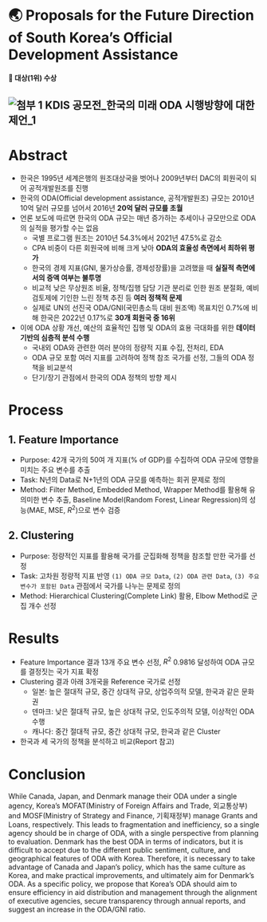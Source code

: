 # 🌏 Proposals for the Future Direction of South Korea’s Official Development Assistance
**🥇 대상(1위) 수상**

![첨부 1  KDIS 공모전_한국의 미래 ODA 시행방향에 대한 제언_1](https://github.com/KU-BIG/KUBIG_2023_FALL/assets/104672441/278abd70-e05f-4094-a12b-f6b0d730b3ab)
---
# Abstract
- 한국은 1995년 세계은행의 원조대상국을 벗어나 2009년부터 DAC의 회원국이 되어 공적개발원조를 진행
- 한국의 ODA(Official development assistance, 공적개발원조) 규모는 2010년 10억 달러 규모를 넘어서 2016년 **20억 달러 규모를 초월**
- 언론 보도에 따르면 한국의 ODA 규모는 매년 증가하는 추세이나 규모만으로 ODA의 실적을 평가할 수는 없음
  - 국별 프로그램 원조는 2010년 54.3%에서 2021년 47.5%로 감소
  - CPA 비중이 다른 회원국에 비해 크게 낮아 **ODA의 효율성 측면에서 최하위 평가**
  - 한국의 경제 지표(GNI, 물가상승률, 경제성장률)을 고려했을 때 **실질적 측면에서의 증액 여부는 불투명**
  - 비교적 낮은 무상원조 비율, 정책/집행 담당 기관 분리로 인한 원조 분절화, 예비검토제에 기인한 느린 정책 추진 등 **여러 정책적 문제**
  - 실제로 UN의 선진국 ODA/GNI(국민총소득 대비 원조액) 목표치인 0.7%에 비해 한국은 2022년 0.17%로 **30개 회원국 중 16위**
- 이에 ODA 상황 개선, 예산의 효율적인 집행 및 ODA의 효용 극대화를 위한 **데이터 기반의 심층적 분석 수행**
  - 국내외 ODA와 관련한 여러 분야의 정량적 지표 수집, 전처리, EDA
  - ODA 규모 포함 여러 지표를 고려하여 정책 참조 국가를 선정, 그들의 ODA 정책을 비교분석
  - 단기/장기 관점에서 한국의 ODA 정책의 방향 제시
# Process
## 1. Feature Importance
- Purpose: 42개 국가의 50여 개 지표(% of GDP)를 수집하여 ODA 규모에 영향을 미치는 주요 변수를 추출
- Task: N년의 Data로 N+1년의 ODA 규모를 예측하는 회귀 문제로 정의
- Method: Filter Method, Embedded Method, Wrapper Method를 활용해 유의미한 변수 추출, Baseline Model(Random Forest, Linear Regression)의 성능(MAE, MSE, $R^2$)으로 변수 검증
## 2. Clustering
- Purpose: 정량적인 지표를 활용해 국가를 군집화해 정책을 참조할 만한 국가를 선정
- Task: 고차원 정량적 지표 반영 `(1) ODA 규모 Data`, `(2) ODA 관련 Data`, `(3) 주요 변수가 포함된 Data` 관점에서 국가를 나누는 문제로 정의
- Method: Hierarchical Clustering(Complete Link) 활용, Elbow Method로 군집 개수 선정
# Results
- Feature Importance 결과 13개 주요 변수 선정, $R^2$ 0.9816 달성하여 ODA 규모를 결정짓는 국가 지표 확정 
- Clustering 결과 아래 3개국을 Reference 국가로 선정
  - 일본: 높은 절대적 규모, 중간 상대적 규모, 상업주의적 모델, 한국과 같은 문화권
  - 덴마크: 낮은 절대적 규모, 높은 상대적 규모, 인도주의적 모델, 이상적인 ODA 수행
  - 캐나다: 중간 절대적 규모, 중간 상대적 규모, 한국과 같은 Cluster
- 한국과 세 국가의 정책을 분석하고 비교(Report 참고)
# Conclusion
While Canada, Japan, and Denmark manage their ODA under a single agency, Korea’s MOFAT(Ministry of Foreign Affairs and Trade, 외교통상부) and MOSF(Ministry of Strategy and Finance, 기획재정부) manage Grants and Loans, respectively. This leads to fragmentation and inefficiency, so a single agency should be in charge of ODA, with a single perspective from planning to evaluation. Denmark has the best ODA in terms of indicators, but it is difficult to accept due to the different public sentiment, culture, and geographical features of ODA with Korea. Therefore, it is necessary to take advantage of Canada and Japan’s policy, which has the same culture as Korea, and make practical improvements, and ultimately aim for Denmark’s ODA. As a specific policy, we propose that Korea’s ODA should aim to ensure efficiency in aid distribution and management through the alignment of executive agencies, secure transparency through annual reports, and suggest an increase in the ODA/GNI ratio.
